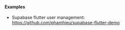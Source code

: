 #### Examples

- Supabase flutter user management: https://github.com/phamhieu/supabase-flutter-demo

